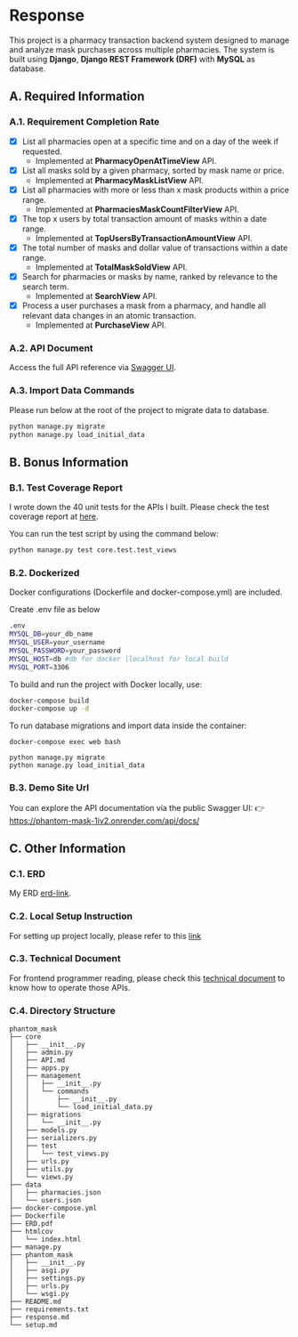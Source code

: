 # Response
This project is a pharmacy transaction backend system designed to manage and analyze mask purchases across multiple pharmacies.
The system is built using **Django**, **Django REST Framework (DRF)** with **MySQL** as database.

## A. Required Information
### A.1. Requirement Completion Rate
- [x] List all pharmacies open at a specific time and on a day of the week if requested.
  - Implemented at **PharmacyOpenAtTimeView** API.
- [x] List all masks sold by a given pharmacy, sorted by mask name or price.
  - Implemented at **PharmacyMaskListView** API.
- [x] List all pharmacies with more or less than x mask products within a price range.
  - Implemented at **PharmaciesMaskCountFilterView** API.
- [x] The top x users by total transaction amount of masks within a date range.
  - Implemented at **TopUsersByTransactionAmountView** API.
- [x] The total number of masks and dollar value of transactions within a date range.
  - Implemented at **TotalMaskSoldView** API.
- [x] Search for pharmacies or masks by name, ranked by relevance to the search term.
  - Implemented at **SearchView** API.
- [x] Process a user purchases a mask from a pharmacy, and handle all relevant data changes in an atomic transaction.
  - Implemented at **PurchaseView** API.
### A.2. API Document
Access the full API reference via [Swagger UI](http://localhost:8000/api/docs/).

### A.3. Import Data Commands
Please run below at the root of the project to migrate data to database.

```bash
python manage.py migrate
python manage.py load_initial_data
```
## B. Bonus Information

### B.1. Test Coverage Report

I wrote down the 40 unit tests for the APIs I built. Please check the test coverage report at [here](https://cheerful-vacherin-b50dd6.netlify.app/).

You can run the test script by using the command below:

```bash
python manage.py test core.test.test_views
```


### B.2. Dockerized

Docker configurations (Dockerfile and docker-compose.yml) are included.

Create .env file as below
```bash
.env
MYSQL_DB=your_db_name
MYSQL_USER=your_username
MYSQL_PASSWORD=your_password
MYSQL_HOST=db #db for docker |localhost for local build
MYSQL_PORT=3306
```

To build and run the project with Docker locally, use:

```bash
docker-compose build
docker-compose up -d
```

To run database migrations and import data inside the container:

```bash=
docker-compose exec web bash

python manage.py migrate
python manage.py load_initial_data
```

### B.3. Demo Site Url

You can explore the API documentation via the public Swagger UI:
👉 https://phantom-mask-1iv2.onrender.com/api/docs/


## C. Other Information

### C.1. ERD

My ERD [erd-link](./ERD.pdf).

### C.2. Local Setup Instruction

For setting up project locally, please refer to this [link](./setup.md)

### C.3. Technical Document
For frontend programmer reading, please check this [technical document](./API.md) to know how to operate those APIs.

### C.4. Directory Structure
```
phantom_mask
├── core
│   ├── __init__.py
│   ├── admin.py
│   ├── API.md
│   ├── apps.py
│   ├── management
│   │   ├── __init__.py
│   │   └── commands
│   │       ├── __init__.py
│   │       └── load_initial_data.py
│   ├── migrations
│   │   └── __init__.py
│   ├── models.py
│   ├── serializers.py
│   ├── test
│   │   └── test_views.py
│   ├── urls.py
│   ├── utils.py
│   └── views.py
├── data
│   ├── pharmacies.json
│   └── users.json
├── docker-compose.yml
├── Dockerfile
├── ERD.pdf
├── htmlcov
│   └── index.html
├── manage.py
├── phantom_mask
│   ├── __init__.py
│   ├── asgi.py
│   ├── settings.py
│   ├── urls.py
│   └── wsgi.py
├── README.md
├── requirements.txt
├── response.md
└── setup.md